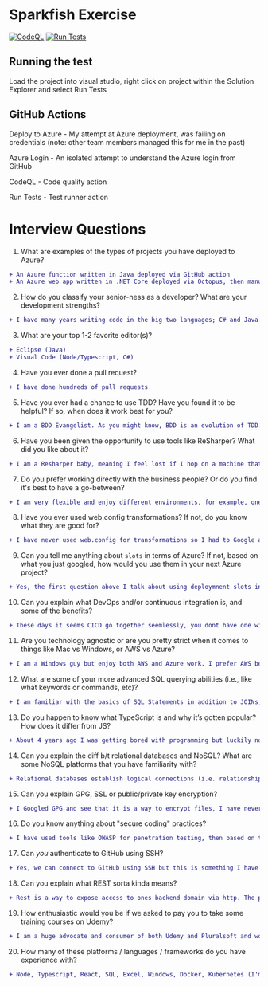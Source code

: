 # Sparkfish Exercise

[![CodeQL](https://github.com/roatanrich/sparkfish/actions/workflows/codeql.yml/badge.svg)](https://github.com/roatanrich/sparkfish/actions/workflows/codeql.yml)
[![Run Tests](https://github.com/roatanrich/sparkfish/actions/workflows/dotnet.yml/badge.svg)](https://github.com/roatanrich/sparkfish/actions/workflows/dotnet.yml)

## Running the test

Load the project into visual studio, right click on project within the Solution Explorer and select Run Tests

## GitHub Actions

Deploy to Azure - My attempt at Azure deployment, was failing on credentials (note: other team members managed this for me in the past)

Azure Login - An isolated attempt to understand the Azure login from GitHub

CodeQL - Code quality action

Run Tests - Test runner action



# Interview Questions

1. What are examples of the types of projects you have deployed to Azure? 
```diff
+ An Azure function written in Java deployed via GitHub action
+ An Azure web app written in .NET Core deployed via Octopus, then manually hot swapped via slots
```

2. How do you classify your senior-ness as a developer? What are your development strengths? 
```diff
+ I have many years writing code in the big two languages; C# and Java. I have held architect positions in both .NET and Java environments. When I approach a task, I don't just see the code, I mentally view how this piece of code fits in to the big picture and how this code can be tested.
```

3. What are your top 1-2 favorite editor(s)? 
```diff
+ Eclipse (Java) 
+ Visual Code (Node/Typescript, C#)
```

4. Have you ever done a pull request? 
```diff
+ I have done hundreds of pull requests
```

5. Have you ever had a chance to use TDD? Have you found it to be helpful? If so, when does it work best for you? 
```diff
+ I am a BDD Evangelist. As you might know, BDD is an evolution of TDD. One of the first things I ask when new code is brought in or discussed during a standup is "How will you test that?" I noticed in your exercise you referenced BDD with your Given/When/Then
```

6. Have you been given the opportunity to use tools like ReSharper? What did you like about it?
```diff
+ I am a Resharper baby, meaning I feel lost if I hop on a machine that doesn't have Resharper installed
```

7. Do you prefer working directly with the business people? Or do you find it's best to have a go-between?
```diff
+ I am very flexible and enjoy different environments, for example, one week I meet with customers then the next week I'm in the weeds with the devs
```

8. Have you ever used web.config transformations? If not, do you know what they are good for?
```diff
+ I have never used web.config for transformations so I had to Google and I see how that could be useful during deployments
```

9. Can you tell me anything about `slots` in terms of Azure? If not, based on what you just googled, how would you use them in your next Azure project?
```diff
+ Yes, the first question above I talk about using deploymnent slots in Azure. So we deployed to a slot, then perform a final smoke test on the slots, then we would perform a swap
```

10. Can you explain what DevOps and/or continuous integration is, and some of the benefits?
```diff
+ These days it seems CICD go together seemlessly, you dont have one without the other. My last position I handled the CICD for our team. This was a Java environment writing Azure Functions comitting to GitHub. The GitHub actions would fire off and handle the deployment to Azure. This encompassed a few things out of my perview, like KeyVaults and IP Assignement but writing bicep files for APIM access and Resource Group creation were just a few of the CICD tasks I was responsible for
```

11. Are you technology agnostic or are you pretty strict when it comes to things like Mac vs Windows, or AWS vs Azure?
```diff
+ I am a Windows guy but enjoy both AWS and Azure work. I prefer AWS because of its simplicity but have more experience in Azure
```

12. What are some of your more advanced SQL querying abilities (i.e., like what keywords or commands, etc)?
```diff
+ I am familiar with the basics of SQL Statements in addition to JOINs, inner and outer, these would be on the forefront of my mind. Anything more complex than that I would use ChatGPT or Google to help or if there is a DBA, I tend to keep things in a group as tribal knowledge can be key at times
```

13. Do you happen to know what TypeScript is and why it’s gotten popular? How does it differ from JS?
```diff
+ About 4 years ago I was getting bored with programming but luckily node.js came out and Typescript, once I learned those two items, programming was fun again. So, yes I am a huge fan of Typescript mainly due to its strongly typed capabilities
 ```

14. Can you explain the diff b/t relational databases and NoSQL? What are some NoSQL platforms that you have familiarity with?
```diff
+ Relational databases establish logical connections (i.e. relationships) between domain objects (ex: Customer -> Address) where NoSQL would just contain single documents (i.e. Tables) that store "blobs" of Customers and/or Addresses. My work in the past has been to use NoSQL for quick application access and eventually that NoSQL data would end up in a relational database after a batch process
```

15. Can you explain GPG, SSL or public/private key encryption?
```diff
+ I Googled GPG and see that it is a way to encrypt files, I have never used this. SSL deals with certificates, both Java and .NET web based programs would have an SSL certificate installed on a client computer and another practice it to install a certificate in a local Java keystore
```

16. Do you know anything about "secure coding" practices?
```diff
+ I have used tools like OWASP for penetration testing, then based on the report, went back and fixed the recommendations. I tend to remember what I changes and then make that fix part of my everyday coding practices
```

17. Can _you_ authenticate to GitHub using SSH?
```diff
+ Yes, we can connect to GitHub using SSH but this is something I have not done
```

18. Can you explain what REST sorta kinda means?
```diff
+ Rest is a way to expose access to ones backend domain via http. The protocols are GET, POST, PATCH, DELETE and PUT. One can reuse a Rest Api Uri by simply annotating the method in a controller with the respective Http Protocol. For example, the URI /listify, can exist for all protocols
```

19. How enthusiastic would you be if we asked to pay you to take some training courses on Udemy?
```diff
+ I am a huge advocate and consumer of both Udemy and Pluralsoft and would take any class you assign
```

20. How many of these platforms / languages / frameworks do you have experience with? 
```diff
+ Node, Typescript, React, SQL, Excel, Windows, Docker, Kubernetes (I'm lite on this), .NET, C#, NUnit, JUnit, Go (I took a UDemy class on Go), PostgreSQL, MySQL, SQL Server, MongoDB, Azure, AWS
```
